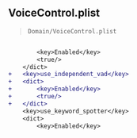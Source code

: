 ## VoiceControl.plist

> `Domain/VoiceControl.plist`

```diff

 		<key>Enabled</key>
 		<true/>
 	</dict>
+	<key>use_independent_vad</key>
+	<dict>
+		<key>Enabled</key>
+		<true/>
+	</dict>
 	<key>use_keyword_spotter</key>
 	<dict>
 		<key>Enabled</key>

```
